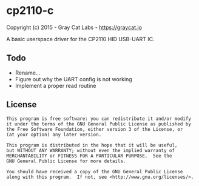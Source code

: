 # cp2110-c

Copyright (c) 2015 - Gray Cat Labs - https://graycat.io

A basic userspace driver for the CP2110 HID USB-UART IC.

## Todo

* Rename...
* Figure out why the UART config is not working
* Implement a proper read routine 

## License

    This program is free software: you can redistribute it and/or modify
    it under the terms of the GNU General Public License as published by
    the Free Software Foundation, either version 3 of the License, or
    (at your option) any later version.

    This program is distributed in the hope that it will be useful,
    but WITHOUT ANY WARRANTY; without even the implied warranty of
    MERCHANTABILITY or FITNESS FOR A PARTICULAR PURPOSE.  See the
    GNU General Public License for more details.

    You should have received a copy of the GNU General Public License
    along with this program.  If not, see <http://www.gnu.org/licenses/>.
